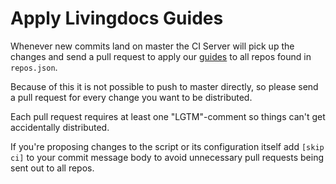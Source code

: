 # Apply Livingdocs Guides

Whenever new commits land on master the CI Server will pick up the changes and
send a pull request to apply our [guides](https://github.com/upfrontIO/guides)
to all repos found in `repos.json`.

Because of this it is not possible to push to master directly, so please send a pull request for every change you want to be distributed.

Each pull request requires at least one "LGTM"-comment so things can't get accidentally distributed.

If you're proposing changes to the script or its configuration itself add
`[skip ci]` to your commit message body to avoid unnecessary pull requests
being sent out to all repos.
